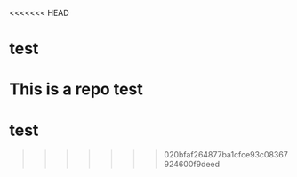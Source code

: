 <<<<<<< HEAD
# test

This is a repo test
=======
# test
>>>>>>> 020bfaf264877ba1cfce93c08367924600f9deed
